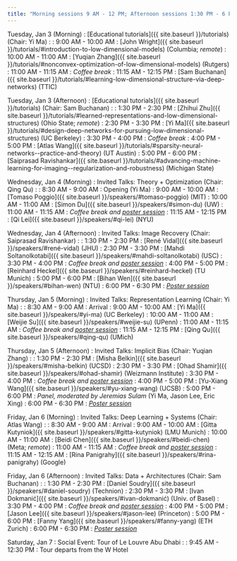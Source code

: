 ```yaml
---
title: "Morning sessions 9 AM - 12 PM; Afternoon sessions 1:30 PM - 6 PM"
---
```


Tuesday, Jan 3 (Morning)
: [Educational tutorials]({{ site.baseurl }}/tutorials) (Chair: Yi Ma)
   : 
: 9:00 AM - 10:00 AM
   : [John Wright]({{ site.baseurl }}/tutorials/#introduction-to-low-dimensional-models) (Columbia; *remote*)
: 10:00 AM - 11:00 AM
   : [Yuqian Zhang]({{ site.baseurl }}/tutorials/#nonconvex-optimization-of-low-dimensional-models) (Rutgers)
: 11:00 AM - 11:15 AM
   : *Coffee break*
: 11:15 AM - 12:15 PM
   : [Sam Buchanan]({{ site.baseurl }}/tutorials/#learning-low-dimensional-structure-via-deep-networks) (TTIC)


Tuesday, Jan 3 (Afternoon) 
: [Educational tutorials]({{ site.baseurl }}/tutorials) (Chair: Sam Buchanan)
   : 
: 1:30 PM - 2:30 PM
   : [Zhihui Zhu]({{ site.baseurl }}/tutorials/#learned-representations-and-low-dimensional-structures) (Ohio State; *remote*)
: 2:30 PM - 3:30 PM
   : [Yi Ma]({{ site.baseurl }}/tutorials/#design-deep-networks-for-pursuing-low-dimensional-structures) (UC Berkeley)
: 3:30 PM - 4:00 PM
   : *Coffee break*
: 4:00 PM - 5:00 PM
   : [Atlas Wang]({{ site.baseurl }}/tutorials/#sparsity-neural-networks--practice-and-theory) (UT Austin)
: 5:00 PM - 6:00 PM
   : [Saiprasad Ravishankar]({{ site.baseurl }}/tutorials/#advancing-machine-learning-for-imaging--regularization-and-robustness) (Michigan State)

Wednesday, Jan 4 (Morning)
: Invited Talks: Theory + Optimization (Chair: Qing Qu)
   : 
: 8:30 AM - 9:00 AM
   : Opening (Yi Ma)
: 9:00 AM - 10:00 AM
   : [Tomaso Poggio]({{ site.baseurl }}/speakers/#tomaso-poggio) (MIT)
: 10:00 AM - 11:00 AM
   : [Simon Du]({{ site.baseurl }}/speakers/#simon-du) (UW)
: 11:00 AM - 11:15 AM
   : *Coffee break and [poster session]({{site.baseurl}}/posters/#wednesday-january-4th)*
: 11:15 AM - 12:15 PM
   : [Qi Lei]({{ site.baseurl }}/speakers/#qi-lei) (NYU)

Wednesday, Jan 4 (Afternoon)
: Invited Talks: Image Recovery (Chair: Saiprasad Ravishankar)
   : 
: 1:30 PM - 2:30 PM
   : [René Vidal]({{ site.baseurl }}/speakers/#rené-vidal) (JHU)
: 2:30 PM - 3:30 PM
   : [Mahdi Soltanolkotabi]({{ site.baseurl }}/speakers/#mahdi-soltanolkotabi) (USC)
: 3:30 PM - 4:00 PM
   : *Coffee break and [poster session]({{site.baseurl}}/posters/#wednesday-january-4th)*
: 4:00 PM - 5:00 PM
   : [Reinhard Heckel]({{ site.baseurl }}/speakers/#reinhard-heckel) (TU Munich)
: 5:00 PM - 6:00 PM
   : [Bihan Wen]({{ site.baseurl }}/speakers/#bihan-wen) (NTU)
: 6:00 PM - 6:30 PM
   : *[Poster session]({{site.baseurl}}/posters/#wednesday-january-4th)*

Thursday, Jan 5 (Morning)
: Invited Talks: Representation Learning (Chair: Yi Ma)
   : 
: 8:30 AM - 9:00 AM
   : Arrival
: 9:00 AM - 10:00 AM
   : [Yi Ma]({{ site.baseurl }}/speakers/#yi-ma) (UC Berkeley)
: 10:00 AM - 11:00 AM
   : [Weijie Su]({{ site.baseurl }}/speakers/#weijie-su) (UPenn)
: 11:00 AM - 11:15 AM
   : *Coffee break and [poster session]({{site.baseurl}}/posters/#thursday-january-5th)*
: 11:15 AM - 12:15 PM
   : [Qing Qu]({{ site.baseurl }}/speakers/#qing-qu) (UMich)

Thursday, Jan 5 (Afternoon)
: Invited Talks: Implicit Bias (Chair: Yuqian Zhang)
   : 
: 1:30 PM - 2:30 PM
   : [Misha Belkin]({{ site.baseurl }}/speakers/#misha-belkin) (UCSD)
: 2:30 PM - 3:30 PM
   : [Ohad Shamir]({{ site.baseurl }}/speakers/#ohad-shamir) (Weizmann Institute)
: 3:30 PM - 4:00 PM
   : *Coffee break and [poster session]({{site.baseurl}}/posters/#thursday-january-5th)*
: 4:00 PM - 5:00 PM
   : [Yu-Xiang Wang]({{ site.baseurl }}/speakers/#yu-xiang-wang) (UCSB)
: 5:00 PM - 6:00 PM
   : *Panel, moderated by Jeremias Sulam* (Yi Ma, Jason Lee, Eric Xing)
: 6:00 PM - 6:30 PM
   : *[Poster session]({{site.baseurl}}/posters/#thursday-january-5th)*

Friday, Jan 6 (Morning)
: Invited Talks: Deep Learning + Systems (Chair: Atlas Wang)
   : 
: 8:30 AM - 9:00 AM
   : Arrival
: 9:00 AM - 10:00 AM
   : [Gitta Kutyniok]({{ site.baseurl }}/speakers/#gitta-kutyniok) (LMU Munich)
: 10:00 AM - 11:00 AM
   : [Beidi Chen]({{ site.baseurl }}/speakers/#beidi-chen) (Meta; *remote*)
: 11:00 AM - 11:15 AM
   : *Coffee break and [poster session]({{site.baseurl}}/posters/#friday-january-6th)*
: 11:15 AM - 12:15 AM
   : [Rina Panigrahy]({{ site.baseurl }}/speakers/#rina-panigrahy) (Google)

Friday, Jan 6 (Afternoon)
: Invited Talks: Data + Architectures (Chair: Sam Buchanan)
   : 
: 1:30 PM - 2:30 PM
   : [Daniel Soudry]({{ site.baseurl }}/speakers/#daniel-soudry) (Technion)
: 2:30 PM - 3:30 PM
   : [Ivan Dokmanić]({{ site.baseurl }}/speakers/#ivan-dokmanić) (Univ. of Basel)
: 3:30 PM - 4:00 PM
   : *Coffee break and [poster session]({{site.baseurl}}/posters/#friday-january-6th)*
: 4:00 PM - 5:00 PM
   : [Jason Lee]({{ site.baseurl }}/speakers/#jason-lee) (Princeton)
: 5:00 PM - 6:00 PM
   : [Fanny Yang]({{ site.baseurl }}/speakers/#fanny-yang) (ETH Zurich)
: 6:00 PM - 6:30 PM
   : *[Poster session]({{site.baseurl}}/posters/#friday-january-6th)*


Saturday, Jan 7
: Social Event: Tour of Le Louvre Abu Dhabi
   : 
: 9:45 AM - 12:30 PM
   : Tour departs from the W Hotel


